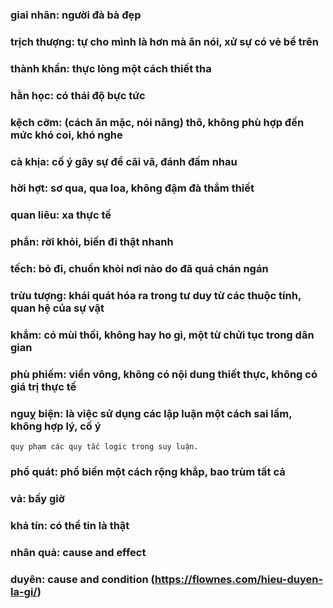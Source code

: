 ### giai nhân: người đà bà đẹp
### trịch thượng: tự cho mình là hơn mà ăn nói, xử sự có vẻ bề trên
### thành khẩn: thực lòng một cách thiết tha
### hằn học: có thái độ bực tức
### kệch cỡm: (cách ăn mặc, nói năng) thô, không phù hợp đến mức khó coi, khó nghe
### cà khịa: cố ý gây sự để cãi vã, đánh đấm nhau
### hời hợt: sơ qua, qua loa, không đậm đà thắm thiết
### quan liêu: xa thực tế
### phắn: rời khỏi, biến đi thật nhanh
### tếch: bỏ đi, chuồn khỏi nơi nào do đã quá chán ngán
### trừu tượng: khái quát hóa ra trong tư duy từ các thuộc tính, quan hệ của sự vật
### khắm: có mùi thối, không hay ho gì, một từ chửi tục trong dân gian
### phù phiếm: viển vông, không có nội dung thiết thực, không có giá trị thực tế
### nguỵ biện: là việc sử dụng các lập luận một cách sai lầm, không hợp lý, cố ý
    quy phạm các quy tắc logic trong suy luận.
### phổ quát: phổ biến một cách rộng khắp, bao trùm tất cả
### vả: bấy giờ
### khả tín: có thể tin là thật
### nhân quả: cause and effect
### duyên: cause and condition (https://flownes.com/hieu-duyen-la-gi/)